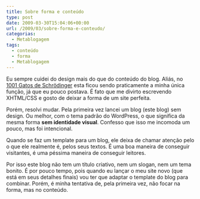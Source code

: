 ```yaml
---
title: Sobre forma e conteúdo
type: post
date: 2009-03-30T15:04:06+00:00
url: /2009/03/sobre-forma-e-conteudo/
categorias:
  - Metablogagem
tags:
  - conteúdo
  - forma
  - Metablogagem
---
```


Eu sempre cuidei do design mais do que do conteúdo do blog. Aliás, no [1001 Gatos de Schrödinger][1] esta ficou sendo praticamente a minha única função, já que eu pouco postava. É fato que me divirto escrevendo XHTML/CSS e gosto de deixar a forma de um site perfeita.

Porém, resolvi mudar. Pela primeira vez lancei um blog (este blog) sem design. Ou melhor, com o tema padrão do WordPress, o que significa da mesma forma **sem identidade visual**. Confesso que isso me incomoda um pouco, mas foi intencional.

Quando se faz um template para um blog, ele deixa de chamar atenção pelo o que ele realmente é, pelos seus textos. É uma boa maneira de conseguir visitantes, é uma péssima maneira de conseguir leitores.

Por isso este blog não tem um título criativo, nem um slogan, nem um tema bonito. É por pouco tempo, pois quando eu lançar o meu site novo (que está em seus detalhes finais) vou ter que adaptar o template do blog para combinar. Porém, é minha tentativa de, pela primeira vez, não focar na forma, mas no conteúdo.

[1]: http://1001gatos.org/
